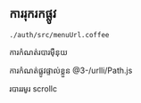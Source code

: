 ## ការរុករកផ្លូវ

`./auth/src/menuUrl.coffee`

ការកំណត់របារម៉ឺនុយ

ការកំណត់ផ្លូវផ្ទាល់ខ្លួន
@3-/urlli/Path.js

របាររមូរ
scrollc